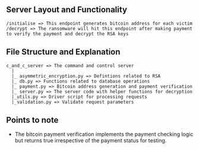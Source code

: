 ## **Server Layout and Functionality**
    /initialise => This endpoint generates bitcoin address for each victim
    /decrypt => The ransomware will hit this endpoint after making payment to verify the payment and decrypt the RSA keys

## **File Structure and Explanation**
    c_and_c_server => The command and control server
      |
      |_ asymmetric_encryption.py => Defintions related to RSA 
      |_ db.py => Functions related to database operations
      |_ payment.py => Bitcoin address generation and payment verification
      |_ server.py => The server code with helper functions for decryption
      |_utils.py => Driver script for processing requests
      |_validation.py => Validate request parameters

## **Points to note**
* The bitcoin payment verification implements the payment checking logic but returns true irrespective of the payment status for testing.